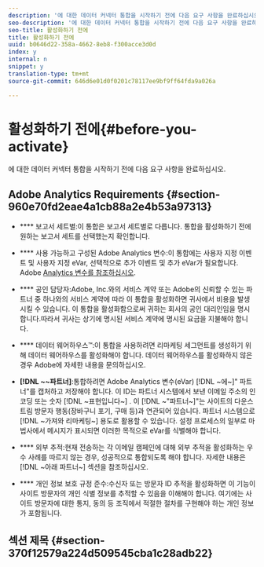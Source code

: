 ```yaml
---
description: '에 대한 데이터 커넥터 통합을 시작하기 전에 다음 요구 사항을 완료하십시오. '
seo-description: '에 대한 데이터 커넥터 통합을 시작하기 전에 다음 요구 사항을 완료하십시오. '
seo-title: 활성화하기 전에
title: 활성화하기 전에
uuid: b0646d22-358a-4662-8eb8-f300acce3d0d
index: y
internal: n
snippet: y
translation-type: tm+mt
source-git-commit: 646d6e01d0f0201c78117ee9bf9ff64fda9a026a

---
```



# 활성화하기 전에{#before-you-activate}

에 대한 데이터 커넥터 통합을 시작하기 전에 다음 요구 사항을 완료하십시오.

## Adobe Analytics Requirements {#section-960e70fd2eae4a1cb88a2e4b53a97313}

* **** 보고서 세트별:이 통합은 보고서 세트별로 다릅니다. 통합을 활성화하기 전에 원하는 보고서 세트를 선택했는지 확인합니다.
* **** 사용 가능하고 구성된 Adobe Analytics 변수:이 통합에는 사용자 지정 이벤트 및 사용자 지정 eVar, 선택적으로 추가 이벤트 및 추가 eVar가 필요합니다. Adobe [Analytics 변수를 참조하십시오](../../aprimo-overview/aprimo-requirements/aprimo-variables.md#concept-8ebd2bde4a1c4b0aad2987e050ffbbfc).

* **** 공인 담당자:Adobe, Inc.와의 서비스 계약 또는 Adobe의 신뢰할 수 있는 파트너 중 하나와의 서비스 계약에 따라 이 통합을 활성화하면 귀사에서 비용을 발생시킬 수 있습니다. 이 통합을 활성화함으로써 귀하는 회사의 공인 대리인임을 명시합니다.따라서 귀사는 상기에 명시된 서비스 계약에 명시된 요금을 지불해야 합니다.
* **** 데이터 웨어하우스™:이 통합을 사용하려면 리마케팅 세그먼트를 생성하기 위해 데이터 웨어하우스를 활성화해야 합니다. 데이터 웨어하우스를 활성화하지 않은 경우 Adobe에 자세한 내용을 문의하십시오.
* **[!DNL ~~파트너]**:통합하려면 Adobe Analytics 변수(eVar) [!DNL ~에~]" 파트너"를 캡처하고 저장해야 합니다. 이 ID는 파트너 시스템에서 보낸 이메일 주소의 인코딩 또는 숫자 [!DNL ~표현입니다~] . 이 [!DNL ~"파트너~]"는 사이트의 다운스트림 방문자 행동(장바구니 포기, 구매 등)과 연관되어 있습니다. 파트너 시스템으로 [!DNL ~가져와 리마케팅~] 용도로 활용할 수 있습니다. 설정 프로세스의 일부로 마법사에서 메시지가 표시되면 이러한 목적으로 eVar를 식별해야 합니다.
* **** 외부 추적:현재 전송하는 각 이메일 캠페인에 대해 외부 추적을 활성화하는 우수 사례를 따르지 않는 경우, 성공적으로 통합되도록 해야 합니다. 자세한 내용은 [!DNL ~아래 파트너~] 섹션을 참조하십시오.
* **** 개인 정보 보호 규정 준수:수신자 또는 방문자 ID 추적을 활성화하면 이 기능이 사이트 방문자의 개인 식별 정보를 추적할 수 있음을 이해해야 합니다. 여기에는 사이트 방문자에 대한 통지, 동의 등 조직에서 적절한 절차를 구현해야 하는 개인 정보가 포함됩니다.

## 섹션 제목 {#section-370f12579a224d509545cba1c28adb22}

